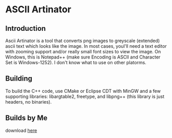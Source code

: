 # ASCII Artinator 
## Introduction 
Ascii Artinator is a tool that converts png images to greyscale (extended) ascii text which looks like the image.
In most cases, youl'll need a text editor with zooming support and/or really small font sizes to view the image.
On Windows, this is Notepad++ (make sure Encoding is ASCII and Character Set is Windows-1252).  I don't know what to use on other platorms.

## Building
To build the C++ code, use CMake or Eclipse CDT with MinGW and a few supporting libraries:
libargtable2, freetype, and libpng++ (this library is just headers, no binaries).

## Builds by Me 
download [here](https://app.box.com/shared/static/b3o0v9lr70x0t8yvelk6t27pabmjftf8.zip)